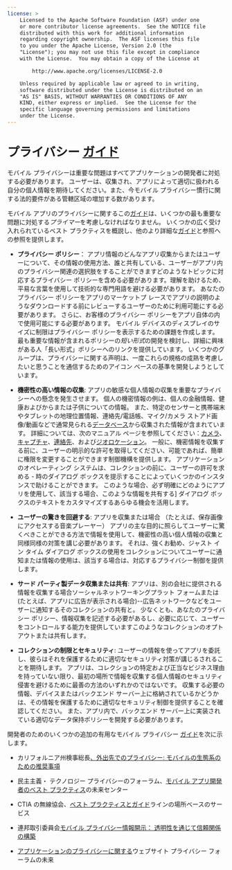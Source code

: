 ```yaml
---
license: >
    Licensed to the Apache Software Foundation (ASF) under one
    or more contributor license agreements.  See the NOTICE file
    distributed with this work for additional information
    regarding copyright ownership.  The ASF licenses this file
    to you under the Apache License, Version 2.0 (the
    "License"); you may not use this file except in compliance
    with the License.  You may obtain a copy of the License at

        http://www.apache.org/licenses/LICENSE-2.0

    Unless required by applicable law or agreed to in writing,
    software distributed under the License is distributed on an
    "AS IS" BASIS, WITHOUT WARRANTIES OR CONDITIONS OF ANY
    KIND, either express or implied.  See the License for the
    specific language governing permissions and limitations
    under the License.
---
```


# プライバシー <a href="../../../index.html">ガイド</a>

モバイル プライバシーは重要な問題はすべてアプリケーションの開発者に対処する必要があります。 ユーザーは、収集され、アプリによって適切に扱われる自分の個人情報を期待してください。また、今モバイル プライバシー慣行に関する法的要件がある管轄区域の増加する数があります。

モバイル アプリのプライバシーに関するこの<a href="../../../index.html">ガイド</a>は、いくつかの最も重要な問題に対処する*プライマー*を考慮しなければなりません。 いくつかの広く受け入れられているベスト プラクティスを概説し、他のより詳細な<a href="../../../index.html">ガイド</a>と参照への参照を提供します。

*   **プライバシー ポリシー**： アプリ情報のどんなアプリ収集からまたはユーザーについて、その情報の使用方法、誰と共有している、ユーザーがアプリ内のプライバシー関連の選択肢をすることができますどのようなトピックに対応するプライバシー ポリシーを含める必要があります。理解を助けるため、平易な言葉を使用して技術的な専門用語を避ける必要があります。 あなたのプライバシー ポリシーをアプリのマーケットプ レースでアプリの説明のようなダウンロードする前にレビューするユーザーのために利用可能にする必要があります。 さらに、お客様のプライバシー ポリシーをアプリ自体の内で使用可能にする必要があります。 モバイル デバイスのディスプレイのサイズに制限はプライバシー ポリシーを表示するための課題を作成します。 最も重要な情報が含まれるポリシーの*短い形式*の開発を検討し、詳細に興味がある人「長い形式」ポリシーへのリンクを提供しています。 いくつかのグループは、プライバシーに関する声明は、一度これらの規格の成熟を考慮したいと思うことを通信するためのアイコン ベースの基準を開発しようとしています。

*   **機密性の高い情報の収集**: アプリの敏感な個人情報の収集を重要なプライバシーへの懸念を発生させます。 個人の機密情報の例は、個人の金融情報、健康およびからまたは子供についての情報。 また、特定のセンサーと携帯端末やタブレットの地理位置情報、連絡先/電話帳、マイク/カメラ ストアド画像/動画などで通常見られる<a href="../../../cordova/storage/database/database.html">データベース</a>から収集された情報が含まれています。 詳細については、次のマニュアル ページを参照してください：[カメラ][1]、[キャプチャ][2]、[連絡先][3]、および[ジオロケーション][4]。 一般に、機密情報を収集する前に、ユーザーの明示的な許可を取得してください、可能であれば、簡単に権限を変更することができます制御機構を提供します。 アプリケーションのオペレーティング システムは、コレクションの前に、ユーザーの許可を求める - 時のダイアログ ボックスを提示することによっていくつかのインスタンスで助けることができます。 このような場合、必ず明確にどのようにアプリを使用して、該当する場合、このような情報を共有する] ダイアログ ボックスのテキストをカスタマイズするあらゆる機会を活用します。

*   **ユーザーの驚きを回避する**: アプリを収集または場合 （たとえば、保存画像にアクセスする音楽プレーヤー） アプリの主な目的に照らしてユーザーに驚くべきことができる方法で情報を使用して、機密性の高い個人情報の収集と同様同様の対策を講じ必要があります。 それは、強くお勧め、ジャスト イン タイム ダイアログ ボックスの使用をコレクションについてユーザーに通知または情報の使用は、該当する場合は、対応するプライバシー制御を提供します。

*   **サード パーティ製データ収集または共有**: アプリは、別の会社に提供される情報を収集する場合ソーシャルネットワーキングプラット フォームまたは (たとえば、アプリに広告が表示される場合)--広告ネットワークなどをユーザーに通知するそのコレクションの共有と。 少なくとも、あなたのプライバシー ポリシー、情報収集を記述する必要があるし、必要に応じて、ユーザーをコントロールする能力を提供していますこのようなコレクションのオプトアウトまたは共有します。

*   **コレクションの制限とセキュリティ**: ユーザーの情報を使ってアプリを委託し、彼らはそれを保護するために適切なセキュリティ対策が講じるされることを期待します。 アプリは、コレクションの特定および正当なビジネス理由を持っていない限り、最初の場所で情報を収集する個人情報のセキュリティ侵害を避けるために最善の方法のいずれかのではないです。 収集する必要の情報、デバイスまたはバックエンド サーバー上に格納されているかどうかは、その情報を保護するために適切なセキュリティ制御を提供することを確認してください。 また、アプリ内で、バックエンド サーバー上に実装されている適切なデータ保持ポリシーを開発する必要があります。

 [1]: cordova_camera_camera.md.html
 [2]: cordova_media_capture_capture.md.html
 [3]: cordova_contacts_contacts.md.html
 [4]: cordova_geolocation_geolocation.md.html

開発者のためのいくつかの追加の有用なモバイル プライバシー <a href="../../../index.html">ガイド</a>を次に示します。

*   カリフォルニア州検事総長[、外出先でのプライバシー: モバイルの生態系のための推奨事項][5]

*   民主主義・ テクノロジー プライバシーのフォーラム、[モバイル アプリ開発者のベスト プラクティス][6]の未来センター

*   CTIA の無線協会、[ベスト プラクティスと<a href="../../../index.html">ガイド</a>ラインの場所ベースのサービス][7]

*   連邦取引委員会[モバイル プライバシー情報開示： 透明性を通じて信頼関係の構築][8]

*   [アプリケーションのプライバシーに関する][9]ウェブサイト プライバシー フォーラムの未来

 [5]: http://oag.ca.gov/sites/all/files/pdfs/privacy/privacy_on_the_go.pdf
 [6]: http://www.futureofprivacy.org/wp-content/uploads/Best-Practices-for-Mobile-App-Developers_Final.pdf
 [7]: http://www.ctia.org/business_resources/wic/index.cfm/AID/11300
 [8]: http://www.ftc.gov/os/2013/02/130201mobileprivacyreport.pdf
 [9]: http://www.applicationprivacy.org